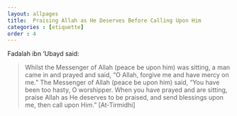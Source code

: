 ```yaml
---
layout: allpages
title:  Praising Allah as He Deserves Before Calling Upon Him
categories : [etiquette]
order : 4
---
```

Fadalah ibn ‘Ubayd said:
<blockquote>Whilst the Messenger of Allah (peace be upon him) was sitting, a man came in and prayed and said, “O Allah, forgive me and have mercy on me.” The Messenger of Allah (peace be upon him) said, “You have been too hasty, O worshipper. When you have prayed and are sitting, praise Allah as He deserves to be praised, and send blessings upon me, then call upon Him.” [At-Tirmidhi]</blockquote>